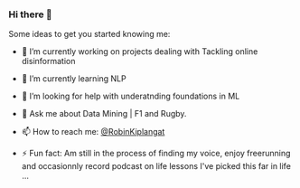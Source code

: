 ### Hi there 👋

<!--
**4bic/4bic** is a ✨ _special_ ✨ repository because its `README.md` (this file) appears on your GitHub profile. -->

Some ideas to get you started knowing me:

- 🔭 I’m currently working on projects dealing with Tackling online disinformation

- 🌱 I’m currently learning NLP

- 🤔 I’m looking for help with underatnding foundations in ML

- 💬 Ask me about Data Mining | F1 and Rugby. 

- 📫 How to reach me: [@RobinKiplangat](https://twitter.com/RobinKiplangat)

- ⚡ Fun fact: Am still in the process of finding my voice,  enjoy freerunning and occasionnly record podcast
on life lessons I've picked this far in life ...
